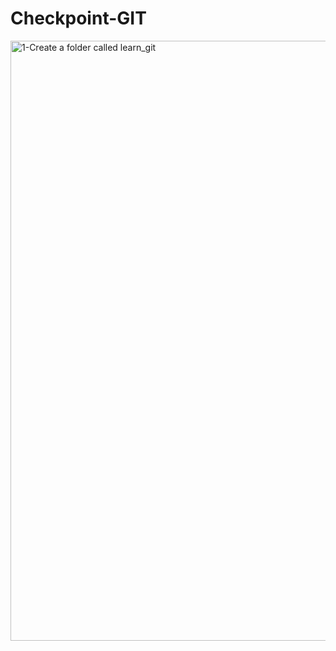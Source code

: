 # Checkpoint-GIT
<img width="960" alt="1-Create a folder called learn_git" src="https://user-images.githubusercontent.com/115349454/196225322-9492ca85-6323-4c63-8310-3ea60cebe433.png">
